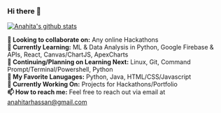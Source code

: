 ### Hi there 👋

[![Anahita's github stats](https://github-readme-stats.vercel.app/api?username=anahitahassan)](https://github.com/anuraghazra/github-readme-stats)

**👋 Looking to collaborate on:** Any online Hackathons <br>
**🚀 Currently Learning:** ML & Data Analysis in Python, Google Firebase & APIs, React, Canvas/ChartJS, ApexCharts <br>
**🌱 Continuing/Planning on Learning Next:** Linux, Git, Command Prompt/Terminal/Powershell, Python <br>
**💖 My Favorite Lanugages:** Python, Java, HTML/CSS/Javascript <br>
**🔭 Currently Working On:** Projects for Hackathons/Portfolio <br>
**📫 How to reach me:** Feel free to reach out via email at anahitarhassan@gmail.com <br>
